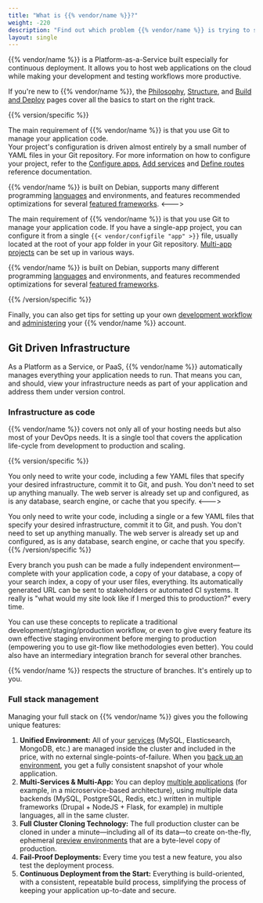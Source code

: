 ```yaml
---
title: "What is {{% vendor/name %}}?"
weight: -220
description: "Find out which problem {{% vendor/name %}} is trying to solve."
layout: single
---
```


{{% vendor/name %}} is a Platform-as-a-Service built especially for continuous deployment.
It allows you to host web applications on the cloud while making your development and testing workflows more productive.

If you're new to {{% vendor/name %}}, the [Philosophy](/learn/overview/philosophy.md), [Structure](/learn/overview/structure.md),
and [Build and Deploy](/learn/overview/build-deploy.md) pages cover all the basics to start on the right track.

{{% version/specific %}}
<!-- Platform.sh -->
The main requirement of {{% vendor/name %}} is that you use Git to manage your application code.</br>
Your project's configuration is driven almost entirely by a small number of YAML files in your Git repository.
For more information on how to configure your project,
refer to the [Configure apps](/create-apps.md), [Add services](/add-services.md)
and [Define routes](define-routes.md) reference documentation.

{{% vendor/name %}} is built on Debian, supports many different programming [languages](/languages.md) and environments,
and features recommended optimizations for several [featured frameworks](/guides/_index.md).
<--->
<!-- Upsun -->
The main requirement of {{% vendor/name %}} is that you use Git to manage your application code.
If you have a single-app project, you can configure it from a single `{{< vendor/configfile "app" >}}` file,
usually located at the root of your app folder in your Git repository.
[Multi-app projects](/create-apps/multi-app/_index.md) can be set up in various ways.

{{% vendor/name %}} is built on Debian, supports many different programming [languages](/languages.md) and environments,
and features recommended optimizations for several [featured frameworks](/get-started/_index.md).

{{% /version/specific %}}

Finally, you can also get tips for setting up your own [development workflow](/development/_index.md)
and [administering](/administration/_index.md) your {{% vendor/name %}} account.

## Git Driven Infrastructure

As a Platform as a Service, or PaaS, {{% vendor/name %}} automatically manages everything your application needs to run.
That means you can, and should, view your infrastructure needs as part of your application and address them under version control.

### Infrastructure as code

{{% vendor/name %}} covers not only all of your hosting needs but also most of your DevOps needs. It is a single tool that covers the application life-cycle from development to production and scaling.

{{% version/specific %}}
<!-- Platform.sh -->
You only need to write your code, including a few YAML files that specify your desired infrastructure, commit it to Git, and push.
You don't need to set up anything manually. The web server is already set up and configured, as is any database, search engine, or cache that you specify.
<--->
<!-- Upsun -->
You only need to write your code, including a single or a few YAML files that specify your desired infrastructure, commit it to Git, and push.
You don't need to set up anything manually. The web server is already set up and configured, as is any database, search engine, or cache that you specify.
{{% /version/specific %}}

Every branch you push can be made a fully independent environment&mdash;complete with your application code, a copy of your database, a copy of your search index, a copy of your user files, everything.
Its automatically generated URL can be sent to stakeholders or automated CI systems.
It really is "what would my site look like if I merged this to production?" every time.

You can use these concepts to replicate a traditional development/staging/production workflow, or even to give every feature its own effective staging environment before merging to production (empowering you to use git-flow like methodologies even better). You could also have an intermediary integration branch for several other branches.

{{% vendor/name %}} respects the structure of branches. It's entirely up to you.

### Full stack management

Managing your full stack on {{% vendor/name %}} gives you the following unique features:

1. **Unified Environment:** All of your [services](/add-services/_index.md) (MySQL, Elasticsearch, MongoDB, etc.) are managed inside the cluster and included in the price, with no external single-points-of-failure. When you [back up an environment](/environments/backup.md), you get a fully consistent snapshot of your whole application.
2. **Multi-Services & Multi-App:** You can deploy [multiple applications](/create-apps/multi-app/_index.md) (for example, in a microservice-based architecture), using multiple data backends (MySQL, PostgreSQL, Redis, etc.) written in multiple frameworks (Drupal + NodeJS + Flask, for example) in multiple languages, all in the same cluster.
3. **Full Cluster Cloning Technology:** The full production cluster can be cloned in under a minute&mdash;including all of its data&mdash;to create on-the-fly, ephemeral [preview environments](/glossary/_index.md#preview-environment) that are a byte-level copy of production.
4. **Fail-Proof Deployments:** Every time you test a new feature, you also test the deployment process.
5. **Continuous Deployment from the Start:** Everything is build-oriented, with a consistent, repeatable build process, simplifying the process of keeping your application up-to-date and secure.
